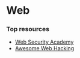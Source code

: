 # Web

### Top resources
 - [Web Security Academy](https://portswigger.net/web-security)
 - [Awesome Web Hacking](https://github.com/infoslack/awesome-web-hacking/blob/master/README.md)
